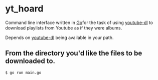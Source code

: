 # yt_hoard
Command line interface written in [Go](https://golang.org/)for the task of using [youtube-dl](https://rg3.github.io/youtube-dl/) to download playlists from Youtube as if they were albums.

Depends on [youtube-dl](https://rg3.github.io/youtube-dl/) being available in your path.

## From the directory you'd like the files to be downloaded to.

```
$ go run main.go
```

